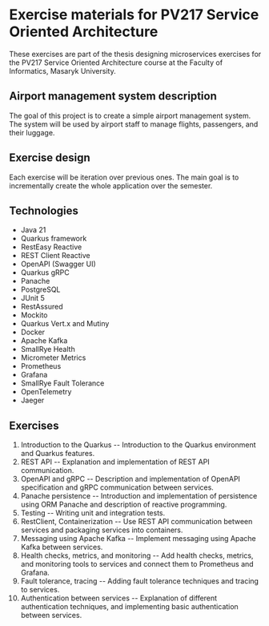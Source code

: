 # Exercise materials for PV217 Service Oriented Architecture

These exercises are part of the thesis designing microservices exercises for the PV217 Service Oriented Architecture course at the Faculty of Informatics, Masaryk University.

## Airport management system description

The goal of this project is to create a simple airport management system. The system will be used by airport staff to manage flights, passengers, and their luggage.

## Exercise design

Each exercise will be iteration over previous ones. The main goal is to incrementally create the whole application over the semester.

## Technologies

- Java 21
- Quarkus framework
- RestEasy Reactive
- REST Client Reactive
- OpenAPI (Swagger UI)
- Quarkus gRPC
- Panache
- PostgreSQL
- JUnit 5
- RestAssured
- Mockito
- Quarkus Vert.x and Mutiny
- Docker
- Apache Kafka
- SmallRye Health
- Micrometer Metrics
- Prometheus
- Grafana
- SmallRye Fault Tolerance
- OpenTelemetry
- Jaeger


## Exercises

1.  Introduction to the Quarkus -- Introduction to the Quarkus environment and Quarkus features.
2.  REST API -- Explanation and implementation of REST API communication.
3.  OpenAPI and gRPC -- Description and implementation of OpenAPI specification and gRPC communication between services.
4.  Panache persistence -- Introduction and implementation of persistence using ORM Panache and description of reactive programming.
5.  Testing -- Writing unit and integration tests.
6.  RestClient, Containerization -- Use REST API communication between services and packaging services into containers.
7.  Messaging using Apache Kafka -- Implement messaging using Apache Kafka between services.
8.  Health checks, metrics, and monitoring -- Add health checks, metrics, and monitoring tools to services and connect them to Prometheus and Grafana.
9.  Fault tolerance, tracing -- Adding fault tolerance techniques and tracing to services.
10. Authentication between services -- Explanation of different authentication techniques, and implementing basic authentication between services.

